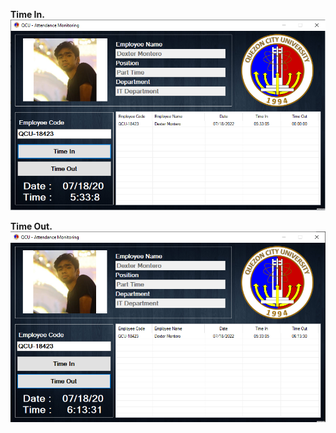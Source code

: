 **Time In.**</br>
![](https://github.com/dextermontero/Visual-Studio/blob/main/Screenshots/time_in.png)

**Time Out.**</br>
![](https://github.com/dextermontero/Visual-Studio/blob/main/Screenshots/time_out.png)
